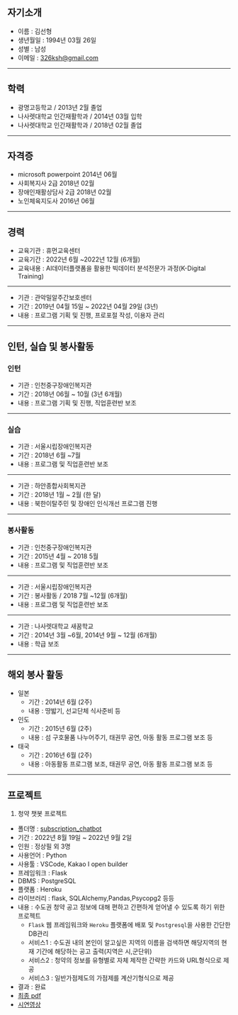 ## 자기소개
- 이름 : 김선형
- 생년월일 : 1994년 03월 26일
- 성별 : 남성
- 이메일 : 326ksh@gmail.com

----------

## 학력
- 광명고등학교 / 2013년 2월 졸업
- 나사렛대학교 인간재활학과 / 2014년 03월 입학
- 나사렛대학교 인간재활학과 / 2018년 02월 졸업
  
----------

## 자격증
- microsoft powerpoint 2014년 06월
- 사회복지사 2급 2018년 02월
- 장애인재활상담사 2급 2018년 02월
- 노인체육지도사 2016년 06월
----------

## 경력
- 교육기관 : 휴먼교육센터  
- 교육기간 : 2022년 6월 ~2022년 12월 (6개월)
- 교육내용 : AI데이터플랫폼을 활용한 빅데이터 분석전문가 과정(K-Digital Training)
----------
- 기관 : 관악밀알주간보호센터
- 기간 : 2019년 04월 15일 ~ 2022년 04월 29일 (3년)
- 내용 : 프로그램 기획 및 진행, 프로포절 작성, 이용자 관리
----------

## 인턴, 실습 및 봉사활동
### 인턴
- 기관 : 인천중구장애인복지관
- 기간 : 2018년 06월 ~ 10월 (3년 6개월)
- 내용 : 프로그램 기획 및 진행, 직업훈련반 보조
----------
### 실습
- 기관 : 서울시립장애인복지관 
- 기간 : 2018년 6월 ~7월
- 내용 : 프로그램 및 직업훈련반 보조
---------	
- 기관 : 하안종합사회복지관
- 기간 : 2018년 1월 ~ 2월 (한 달)
- 내용 : 북한이탈주민 및 장애인 인식개선 프로그램 진행
----------
### 봉사활동
- 기관 : 인천중구장애인복지관  
- 기간 : 2015년 4월 ~ 2018 5월
- 내용 : 프로그램 및 직업훈련반 보조
----------	
- 기관 : 서울시립장애인복지관 
- 기간 : 봉사활동 / 2018 7월 ~12월 (6개월)
- 내용 : 프로그램 및 직업훈련반 보조
----------
- 기관 : 나사렛대학교 새꿈학교
- 기간 : 2014년 3월 ~6월, 2014년 9월 ~ 12월 (6개월)
- 내용 : 학급 보조
----------

## 해외 봉사 활동
- 일본 
	- 기간 : 2014년 6월 (2주)
	- 내용 : 땅밟기, 선교단체 식사준비 등
- 인도 
	- 기간 : 2015년 6월 (2주)
	- 내용 : 섬 구호물품 나누어주기, 태권무 공연, 아동 활동 프로그램 보조 등
- 태국 
	- 기간 : 2016년 6월 (2주)
	- 내용 : 아동활동 프로그램 보조, 태권무 공연, 아동 활동 프로그램 보조 등
----------

## 프로젝트
1. 청약 챗봇 프로젝트
- 폴더명 : [subscription_chatbot](https://github.com/kimsunhyung/project/tree/main/subscription_chatbot)
- 기간 : 2022년 8월 19일 ~ 2022년 9월 2일
- 인원 : 정상필 외 3명
- 사용언어 : Python
- 사용툴 : VSCode, Kakao I open builder
- 프레임워크 : Flask
- DBMS : PostgreSQL
- 플랫폼 : Heroku
- 라이브러리 : flask, SQLAlchemy,Pandas,Psycopg2 등등
- 내용 : 수도권 청약 공고 정보에 대해 편하고 간편하게 얻어낼 수 있도록 하기 위한 프로젝트
	- ```Flask``` 웹 프레임워크와 ```Heroku``` 플랫폼에 배포 및 ```Postgresql```을 사용한 간단한 DB관리
	- 서비스1 : 수도권 내의 본인이 알고싶은 지역의 이름을 검색하면 해당지역의 현재 기간에 해당하는 공고 출력(지역은 시,군단위)
    - 서비스2 : 청약의 정보를 유형별로 자체 제작한 간략한 카드와 URL형식으로 제공
    - 서비스3 : 일반가점제도의 가점제를 계산기형식으로 제공
- 결과 : 완료
- [최종 pdf](https://github.com/kimsunhyung/project/blob/main/subscription_chatbot/ppt/%EC%B5%9C%EC%A2%85%EB%B0%9C%ED%91%9C_PPT.pdf)
- [시연영상](https://www.youtube.com/watch?v=Z5UQAE6qamM)